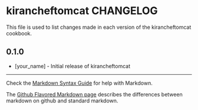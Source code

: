 # kirancheftomcat CHANGELOG

This file is used to list changes made in each version of the kirancheftomcat cookbook.

## 0.1.0
- [your_name] - Initial release of kirancheftomcat

- - -
Check the [Markdown Syntax Guide](http://daringfireball.net/projects/markdown/syntax) for help with Markdown.

The [Github Flavored Markdown page](http://github.github.com/github-flavored-markdown/) describes the differences between markdown on github and standard markdown.

